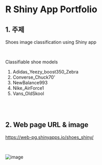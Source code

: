 # **R Shiny App Portfolio**

## 1. 주제
Shoes image classification using Shiny app

<br>

Classifiable shoe models
1. Adidas_Yeezy_boost350_Zebra
2. Converse_Chuck70'
3. NewBalance993
4. Nike_AirForce1
5. Vans_OldSkool

<br>
<br>

## 2. Web page URL & image
https://web-pg.shinyapps.io/shoes_shiny/

<br>

![image](https://user-images.githubusercontent.com/82884493/121133733-aaf36380-c86d-11eb-9b6c-ac8d84e8c894.png)
